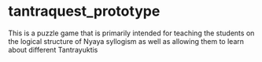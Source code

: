 # tantraquest_prototype
This is a puzzle game that is primarily intended for teaching the students on the logical structure of Nyaya syllogism as well as allowing them to learn about different Tantrayuktis
